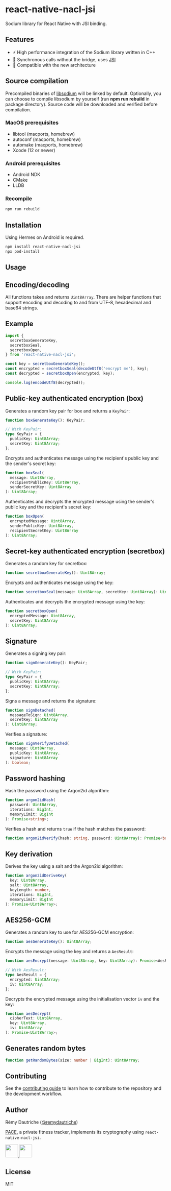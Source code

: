 # react-native-nacl-jsi

Sodium library for React Native with JSI binding.

## Features

- ⚡️ High performance integration of the Sodium library written in C++
- 🔗 Synchronous calls without the bridge, uses [JSI](https://reactnative.dev/docs/the-new-architecture/landing-page#fast-javascriptnative-interfacing)
- 🧩 Compatible with the new architecture

## Source compilation

Precompiled binaries of [libsodium](https://libsodium.org) will be linked by default.
Optionally, you can choose to compile libsodium by yourself (run **npm&nbsp;run&nbsp;rebuild** in package directory). Source code will be downloaded and verified before compilation.

### MacOS prerequisites

- libtool (macports, homebrew)
- autoconf (macports, homebrew)
- automake (macports, homebrew)
- Xcode (12 or newer)

### Android prerequisites

- Android NDK
- CMake
- LLDB

### Recompile

```sh
npm run rebuild
```

## Installation

Using Hermes on Android is required.

```sh
npm install react-native-nacl-jsi
npx pod-install
```

## Usage

## Encoding/decoding

All functions takes and returns `Uint8Array`.
There are helper functions that support encoding and decoding to and from UTF-8, hexadecimal and base64 strings.

## Example

```js
import {
  secretboxGenerateKey,
  secretboxSeal,
  secretboxOpen,
} from 'react-native-nacl-jsi';

const key = secretboxGenerateKey();
const encrypted = secretboxSeal(decodeUtf8('encrypt me'), key);
const decrypted = secretboxOpen(encrypted, key);

console.log(encodeUtf8(decrypted));
```

## Public-key authenticated encryption (box)

Generates a random key pair for box and returns a `KeyPair`:

```ts
function boxGenerateKey(): KeyPair;

// With KeyPair:
type KeyPair = {
  publicKey: Uint8Array;
  secretKey: Uint8Array;
};
```

Encrypts and authenticates message using the recipient's public key and the sender's secret key:

```ts
function boxSeal(
  message: Uint8Array,
  recipientPublicKey: Uint8Array,
  senderSecretKey: Uint8Array
): Uint8Array;
```

Authenticates and decrypts the encrypted message using the sender's public key and the recipient's secret key:

```ts
function boxOpen(
  encryptedMessage: Uint8Array,
  senderPublicKey: Uint8Array,
  recipientSecretKey: Uint8Array
): Uint8Array;
```

## Secret-key authenticated encryption (secretbox)

Generates a random key for secretbox:

```ts
function secretboxGenerateKey(): Uint8Array;
```

Encrypts and authenticates message using the key:

```ts
function secretboxSeal(message: Uint8Array, secretKey: Uint8Array): Uint8Array;
```

Authenticates and decrypts the encrypted message using the key:

```ts
function secretboxOpen(
  encryptedMessage: Uint8Array,
  secretKey: Uint8Array
): Uint8Array;
```

## Signature

Generates a signing key pair:

```ts
function signGenerateKey(): KeyPair;

// With KeyPair:
type KeyPair = {
  publicKey: Uint8Array;
  secretKey: Uint8Array;
};
```

Signs a message and returns the signature:

```ts
function signDetached(
  messageToSign: Uint8Array,
  secretKey: Uint8Array
): Uint8Array;
```

Verifies a signature:

```ts
function signVerifyDetached(
  message: Uint8Array,
  publicKey: Uint8Array,
  signature: Uint8Array
): boolean;
```

## Password hashing

Hash the password using the Argon2id algorithm:

```ts
function argon2idHash(
  password: Uint8Array,
  iterations: BigInt,
  memoryLimit: BigInt
): Promise<string>;
```

Verifies a hash and returns `true` if the hash matches the password:

```ts
function argon2idVerify(hash: string, password: Uint8Array): Promise<boolean>;
```

## Key derivation

Derives the key using a salt and the Argon2id algorithm:

```ts
function argon2idDeriveKey(
  key: Uint8Array,
  salt: Uint8Array,
  keyLength: number,
  iterations: BigInt,
  memoryLimit: BigInt
): Promise<Uint8Array>;
```

## AES256-GCM

Generates a random key to use for AES256-GCM encryption:

```ts
function aesGenerateKey(): Uint8Array;
```

Encrypts the message using the key and returns a `AesResult`:

```ts
function aesEncrypt(message: Uint8Array, key: Uint8Array): Promise<AesResult>;

// With AesResult:
type AesResult = {
  encrypted: Uint8Array;
  iv: Uint8Array;
};
```

Decrypts the encrypted message using the initialisation vector `iv` and the key:

```ts
function aesDecrypt(
  cipherText: Uint8Array,
  key: Uint8Array,
  iv: Uint8Array
): Promise<Uint8Array>;
```

## Generates random bytes

```ts
function getRandomBytes(size: number | BigInt): Uint8Array;
```

## Contributing

See the [contributing guide](CONTRIBUTING.md) to learn how to contribute to the repository and the development workflow.

## Author

Rémy Dautriche ([@remydautriche](https://twitter.com/remydautriche))

[PACE](https://withpace.io), a private fitness tracker, implements its cryptography using `react-native-nacl-jsi`.

<div>
  <a href="https://apps.apple.com/app/pace-privacy/id6444367013">
    <img height="40" src="/assets/img/appstore.svg">
  </a>
  <a href="https://play.google.com/store/apps/details?id=io.withpace.pace">
    <img height="40" src="/assets/img/googleplay.svg">
  </a>
</div>

## License

MIT
